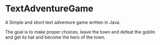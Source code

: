 # TextAdventureGame
A Simple and short text adventure game written in Java.

The goal is to make proper choices, leave the town and defeat the goblin and get its hat and become the hero of the town.
